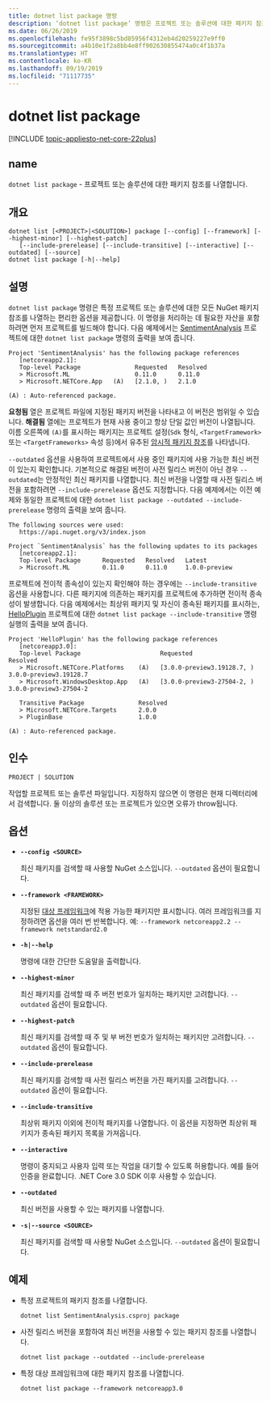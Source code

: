 ```yaml
---
title: dotnet list package 명령
description: ‘dotnet list package’ 명령은 프로젝트 또는 솔루션에 대한 패키지 참조를 나열하는 편리한 옵션을 제공합니다.
ms.date: 06/26/2019
ms.openlocfilehash: fe95f3898c5bd85956f4312eb4d20259227e9ff0
ms.sourcegitcommit: a4b10e1f2a8bb4e8ff902630855474a0c4f1b37a
ms.translationtype: HT
ms.contentlocale: ko-KR
ms.lasthandoff: 09/19/2019
ms.locfileid: "71117735"
---
```

# <a name="dotnet-list-package"></a>dotnet list package

[!INCLUDE [topic-appliesto-net-core-22plus](../../../includes/topic-appliesto-net-core-22plus.md)]

## <a name="name"></a>name

`dotnet list package` - 프로젝트 또는 솔루션에 대한 패키지 참조를 나열합니다.

## <a name="synopsis"></a>개요

```dotnetcli
dotnet list [<PROJECT>|<SOLUTION>] package [--config] [--framework] [--highest-minor] [--highest-patch] 
   [--include-prerelease] [--include-transitive] [--interactive] [--outdated] [--source]
dotnet list package [-h|--help]
```

## <a name="description"></a>설명

`dotnet list package` 명령은 특정 프로젝트 또는 솔루션에 대한 모든 NuGet 패키지 참조를 나열하는 편리한 옵션을 제공합니다. 이 명령을 처리하는 데 필요한 자산을 포함하려면 먼저 프로젝트를 빌드해야 합니다. 다음 예제에서는 [SentimentAnalysis](https://github.com/dotnet/samples/tree/master/machine-learning/tutorials/SentimentAnalysis) 프로젝트에 대한 `dotnet list package` 명령의 출력을 보여 줍니다.

```output
Project 'SentimentAnalysis' has the following package references
   [netcoreapp2.1]:
   Top-level Package               Requested   Resolved
   > Microsoft.ML                  0.11.0      0.11.0
   > Microsoft.NETCore.App   (A)   [2.1.0, )   2.1.0

(A) : Auto-referenced package.
```

**요청됨** 열은 프로젝트 파일에 지정된 패키지 버전을 나타내고 이 버전은 범위일 수 있습니다. **해결됨** 열에는 프로젝트가 현재 사용 중이고 항상 단일 값인 버전이 나열됩니다. 이름 오른쪽에 `(A)`를 표시하는 패키지는 프로젝트 설정(`Sdk` 형식, `<TargetFramework>` 또는 `<TargetFrameworks>` 속성 등)에서 유추된 [암시적 패키지 참조](csproj.md#implicit-package-references)를 나타냅니다.

`--outdated` 옵션을 사용하여 프로젝트에서 사용 중인 패키지에 사용 가능한 최신 버전이 있는지 확인합니다. 기본적으로 해결된 버전이 사전 릴리스 버전이 아닌 경우 `--outdated`는 안정적인 최신 패키지를 나열합니다. 최신 버전을 나열할 때 사전 릴리스 버전을 포함하려면 `--include-prerelease` 옵션도 지정합니다. 다음 예제에서는 이전 예제와 동일한 프로젝트에 대한 `dotnet list package --outdated --include-prerelease` 명령의 출력을 보여 줍니다.

```output
The following sources were used:
   https://api.nuget.org/v3/index.json

Project `SentimentAnalysis` has the following updates to its packages
   [netcoreapp2.1]:
   Top-level Package      Requested   Resolved   Latest
   > Microsoft.ML         0.11.0      0.11.0     1.0.0-preview
```

프로젝트에 전이적 종속성이 있는지 확인해야 하는 경우에는 `--include-transitive` 옵션을 사용합니다. 다른 패키지에 의존하는 패키지를 프로젝트에 추가하면 전이적 종속성이 발생합니다. 다음 예제에서는 최상위 패키지 및 자신이 종속된 패키지를 표시하는, [HelloPlugin](https://github.com/dotnet/samples/tree/master/core/extensions/AppWithPlugin/HelloPlugin) 프로젝트에 대한 `dotnet list package --include-transitive` 명령 실행의 출력을 보여 줍니다.

```output
Project 'HelloPlugin' has the following package references
   [netcoreapp3.0]:
   Top-level Package                      Requested                    Resolved
   > Microsoft.NETCore.Platforms    (A)   [3.0.0-preview3.19128.7, )   3.0.0-preview3.19128.7
   > Microsoft.WindowsDesktop.App   (A)   [3.0.0-preview3-27504-2, )   3.0.0-preview3-27504-2

   Transitive Package               Resolved
   > Microsoft.NETCore.Targets      2.0.0
   > PluginBase                     1.0.0

(A) : Auto-referenced package.
```

## <a name="arguments"></a>인수

`PROJECT | SOLUTION`

작업할 프로젝트 또는 솔루션 파일입니다. 지정하지 않으면 이 명령은 현재 디렉터리에서 검색합니다. 둘 이상의 솔루션 또는 프로젝트가 있으면 오류가 throw됩니다.

## <a name="options"></a>옵션

* **`--config <SOURCE>`**

  최신 패키지를 검색할 때 사용할 NuGet 소스입니다. `--outdated` 옵션이 필요합니다.

* **`--framework <FRAMEWORK>`**

  지정된 [대상 프레임워크](../../standard/frameworks.md)에 적용 가능한 패키지만 표시합니다. 여러 프레임워크를 지정하려면 옵션을 여러 번 반복합니다. 예: `--framework netcoreapp2.2 --framework netstandard2.0`

* **`-h|--help`**

  명령에 대한 간단한 도움말을 출력합니다.

* **`--highest-minor`**

  최신 패키지를 검색할 때 주 버전 번호가 일치하는 패키지만 고려합니다. `--outdated` 옵션이 필요합니다.

* **`--highest-patch`**

  최신 패키지를 검색할 때 주 및 부 버전 번호가 일치하는 패키지만 고려합니다. `--outdated` 옵션이 필요합니다.

* **`--include-prerelease`**

  최신 패키지를 검색할 때 사전 릴리스 버전을 가진 패키지를 고려합니다. `--outdated` 옵션이 필요합니다.

* **`--include-transitive`**

  최상위 패키지 이외에 전이적 패키지를 나열합니다. 이 옵션을 지정하면 최상위 패키지가 종속된 패키지 목록을 가져옵니다.

* **`--interactive`**

  명령이 중지되고 사용자 입력 또는 작업을 대기할 수 있도록 허용합니다. 예를 들어 인증을 완료합니다. .NET Core 3.0 SDK 이후 사용할 수 있습니다.

* **`--outdated`**

  최신 버전을 사용할 수 있는 패키지를 나열합니다.

* **`-s|--source <SOURCE>`**

  최신 패키지를 검색할 때 사용할 NuGet 소스입니다. `--outdated` 옵션이 필요합니다.

## <a name="examples"></a>예제

* 특정 프로젝트의 패키지 참조를 나열합니다.

  ```dotnetcli
  dotnet list SentimentAnalysis.csproj package
  ```

* 사전 릴리스 버전을 포함하여 최신 버전을 사용할 수 있는 패키지 참조를 나열합니다.

  ```dotnetcli
  dotnet list package --outdated --include-prerelease
  ```

* 특정 대상 프레임워크에 대한 패키지 참조를 나열합니다.

  ```dotnetcli
  dotnet list package --framework netcoreapp3.0
  ```
